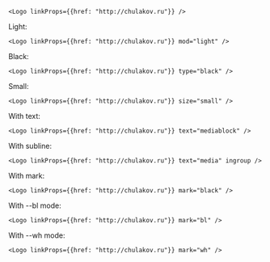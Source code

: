    <Logo linkProps={{href: "http://chulakov.ru"}} />

Light:

    <Logo linkProps={{href: "http://chulakov.ru"}} mod="light" />

Black:

    <Logo linkProps={{href: "http://chulakov.ru"}} type="black" />

Small:

    <Logo linkProps={{href: "http://chulakov.ru"}} size="small" />

With text:

    <Logo linkProps={{href: "http://chulakov.ru"}} text="mediablock" />

With subline:

    <Logo linkProps={{href: "http://chulakov.ru"}} text="media" ingroup />

With mark:

    <Logo linkProps={{href: "http://chulakov.ru"}} mark="black" />

With --bl mode:

    <Logo linkProps={{href: "http://chulakov.ru"}} mark="bl" />

With --wh mode:

    <Logo linkProps={{href: "http://chulakov.ru"}} mark="wh" />